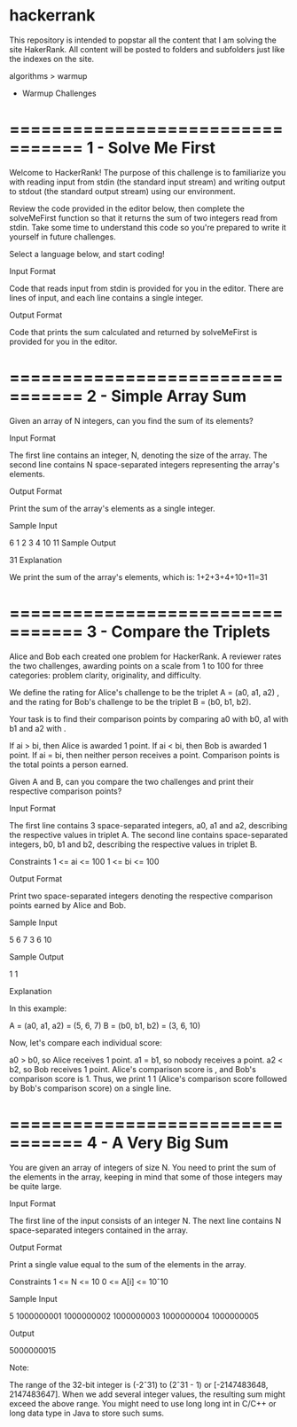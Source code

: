 # hackerrank
This repository is intended to popstar all the content that I am solving the site HakerRank. All content will be posted to folders and subfolders just like the indexes on the site.


algorithms > warmup

- Warmup Challenges

=================================
       1 - Solve Me First
=================================

Welcome to HackerRank! The purpose of this challenge is to familiarize you with reading input from stdin (the standard input stream) and writing output to stdout (the standard output stream) using our environment.

Review the code provided in the editor below, then complete the solveMeFirst function so that it returns the sum of two integers read from stdin. Take some time to understand this code so you're prepared to write it yourself in future challenges.

Select a language below, and start coding!

Input Format

Code that reads input from stdin is provided for you in the editor. There are  lines of input, and each line contains a single integer.

Output Format

Code that prints the sum calculated and returned by solveMeFirst is provided for you in the editor.

=================================
     2 - Simple Array Sum
=================================

Given an array of N integers, can you find the sum of its elements?

Input Format

The first line contains an integer, N, denoting the size of the array. 
The second line contains N space-separated integers representing the array's elements.

Output Format

Print the sum of the array's elements as a single integer.

Sample Input

6
1 2 3 4 10 11
Sample Output

31
Explanation

We print the sum of the array's elements, which is: 1+2+3+4+10+11=31

=================================
    3 - Compare the Triplets
=================================

Alice and Bob each created one problem for HackerRank. A reviewer rates the two challenges, awarding points on a scale from 1 to 100 for three categories: problem clarity, originality, and difficulty.

We define the rating for Alice's challenge to be the triplet A = (a0, a1, a2) , and the rating for Bob's challenge to be the triplet B = (b0, b1, b2).

Your task is to find their comparison points by comparing a0 with b0, a1 with b1 and a2  with .

If ai > bi, then Alice is awarded 1 point.
If ai < bi, then Bob is awarded 1 point.
If ai = bi, then neither person receives a point.
Comparison points is the total points a person earned.

Given A and B, can you compare the two challenges and print their respective comparison points?

Input Format

The first line contains 3 space-separated integers, a0, a1 and a2, describing the respective values in triplet A. 
The second line contains  space-separated integers, b0, b1 and b2, describing the respective values in triplet B.

Constraints
1 <= ai <= 100
1 <= bi <= 100

Output Format

Print two space-separated integers denoting the respective comparison points earned by Alice and Bob.

Sample Input

5 6 7
3 6 10

Sample Output

1 1 

Explanation

In this example:

A = (a0, a1, a2) = (5, 6, 7)
B = (b0, b1, b2) = (3, 6, 10)

Now, let's compare each individual score:

a0 > b0, so Alice receives 1 point.
a1 = b1, so nobody receives a point.
a2 < b2, so Bob receives 1 point.
Alice's comparison score is , and Bob's comparison score is 1. Thus, we print 1 1 (Alice's comparison score followed by Bob's comparison score) on a single line.

=================================
    4 - A Very Big Sum
=================================

You are given an array of integers of size N. You need to print the sum of the elements in the array, keeping in mind that some of those integers may be quite large.

Input Format

The first line of the input consists of an integer N. The next line contains N space-separated integers contained in the array.

Output Format

Print a single value equal to the sum of the elements in the array.

Constraints
1 <= N <= 10
0 <= A[i] <= 10ˆ10

Sample Input

5
1000000001 1000000002 1000000003 1000000004 1000000005

Output

5000000015

Note:

The range of the 32-bit integer is (-2ˆ31) to (2ˆ31 - 1) or [-2147483648, 2147483647].
When we add several integer values, the resulting sum might exceed the above range. You might need to use long long int in C/C++ or long data type in Java to store such sums.


